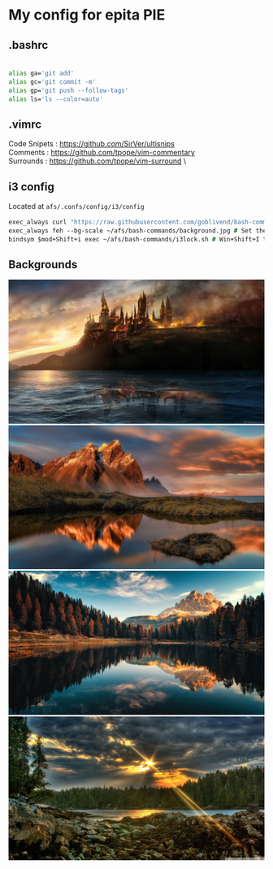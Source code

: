 # My config for epita PIE 

## .bashrc

```sh

alias ga='git add'
alias gc='git commit -m'
alias gp='git push --follow-tags'
alias ls='ls --color=auto'


```
## .vimrc

Code Snipets : https://github.com/SirVer/ultisnips \
Comments : https://github.com/tpope/vim-commentary \
Surrounds : https://github.com/tpope/vim-surround \


## i3 config
Located at `afs/.confs/config/i3/config`
```i3
exec_always curl "https://raw.githubusercontent.com/goblivend/bash-commands/main/epita%20config/background$(($RANDOM % 4 + 1)).jpg" --output ~/afs/bash-commands/background.jpg # Random image downloaded when opening the session (backgrounds stored in this repo)
exec_always feh --bg-scale ~/afs/bash-commands/background.jpg # Set the random image as background
bindsym $mod+Shift+i exec ~/afs/bash-commands/i3lock.sh # Win+Shift+I to I3 lock using i3lock.sh

```



## Backgrounds

![test](./background1.jpg)
![test](./background2.jpg)
![test](./background3.jpg)
![test](./background4.jpg)


